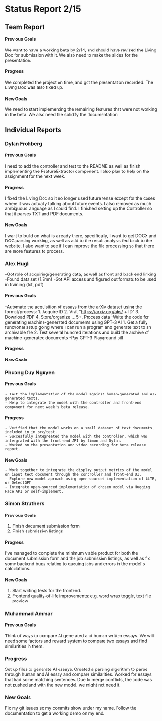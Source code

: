 # Status Report 2/15
## Team Report
#### Previous Goals
We want to have a working beta by 2/14, and should have revised the Living Doc for submission with it. We also need to make the slides for the presentation.
#### Progress
We completed the project on time, and got the presentation recorded. The Living Doc was also fixed up.
#### New Goals
We need to start implementing the remaining features that were not working in the beta. We also need the solidify the documentation.

## Individual Reports

### Dylan Frohberg
#### Previous Goals
I need to add the controller and test to the README as well as finish implementing the FeatureExtractor component. I also plan to help on the assignment for the next week.
#### Progress
I fixed the Living Doc so it no longer used future tense except for the cases where it was actually talking about future events. I also removed as much ambiguous language as I could find. I finished setting up the Controller so that it parses TXT and PDF documents.
#### New Goals
I want to build on what is already there, specifically, I want to get DOCX and DOC parsing working, as well as add to the result analysis fed back to the website. I also want to see if I can improve the file processing so that there are more features to process.

### Alex Hugli
-Got role of acquiring/generating data, as well as front and back end linking
-Found data set (1.7mn)
-Got API access and figured out formats to be used in training (txt, pdf)

#### Previous Goals
-Automate the acquisition of essays from the arXiv dataset using the format/process: 
    1. Acquire ID
    2. Visit "https://arxiv.org/abs/ + ID"
    3. Download PDF
    4. Store/organize
    ...
    5+. Process data
-Write the code for generating machine-generated documents using GPT-3 AI
    1. Get a fully functional setup going where I can run a program and generate text to an archivable file
    2. Test several hundred iterations and build the archive of machine-generated documents
-Pay GPT-3 Playground bill
#### Progress

#### New Goals


### Phuong Duy Nguyen

#### Previous Goals
    - Test the implementation of the model against human-generated and AI- generated texts.
    - Help to integrate the model with the controller and front-end component for next week's beta release.

#### Progress
    - Verified that the model works on a small dataset of text documents, included in in src/test.
    - Succesfully integreated the model with the controller, which was intergrated with the front-end API by Simon and Dylan.
    - Worked on the presentation and video recording for beta release report.

#### New Goals
    - Work together to integrate the display output metrics of the model on input text document through the controller and front-end UI.
    - Explore new model aproach using open-sourced implementation of GLTR, or DetectGPT
    - Integrate open-sourced implementation of chosen model via Hugging Face API or self-implement.


### Simon Struthers

#### Previous Goals
1. Finish document submission form
2. Finish submission listings

#### Progress
I've managed to complete the minimum viable product for both the document submission form and the job submission listings, as well as fix some backend bugs relating to queuing jobs and errors in the model's calculations.

#### New Goals
1. Start writing tests for the frontend.
2. Frontend quality-of-life improvements; e.g. word wrap toggle, text file preview

### Muhammad Ammar

#### Previous Goals

Think of ways to compare AI generated and human written essays. We will need some factors and reward system to compare two essays and find similarities in them.

### Progress

Set up files to generate AI essays. Created a parsing algorithm to parse through human and AI essay and compare similarities. Worked for essays that had some matching sentences. Due to merge conflicts, the code was not pushed and with the new model, we might not need it.

### New Goals

Fix my git issues so my commits show under my name. Follow the documentation to get a working demo on my end. 